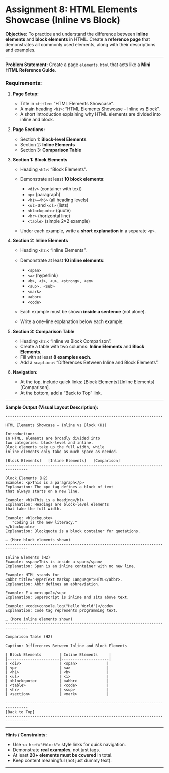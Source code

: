 # Assignment 8: **HTML Elements Showcase (Inline vs Block)**

**Objective:**
To practice and understand the difference between **inline elements** and **block elements** in HTML. Create a **reference page** that demonstrates all commonly used elements, along with their descriptions and examples.

---

**Problem Statement:**
Create a page `elements.html` that acts like a **Mini HTML Reference Guide**.

### Requirements:

1. **Page Setup:**

   * Title in `<title>`: “HTML Elements Showcase”.
   * A main heading `<h1>`: “HTML Elements Showcase – Inline vs Block”.
   * A short introduction explaining why HTML elements are divided into inline and block.

2. **Page Sections:**

   * Section 1: **Block-level Elements**
   * Section 2: **Inline Elements**
   * Section 3: **Comparison Table**

3. **Section 1: Block Elements**

   * Heading `<h2>`: “Block Elements”.
   * Demonstrate at least **10 block elements**:

     * `<div>` (container with text)
     * `<p>` (paragraph)
     * `<h1>–<h6>` (all heading levels)
     * `<ul>` and `<ol>` (lists)
     * `<blockquote>` (quote)
     * `<hr>` (horizontal line)
     * `<table>` (simple 2×2 example)
   * Under each example, write a **short explanation** in a separate `<p>`.

4. **Section 2: Inline Elements**

   * Heading `<h2>`: “Inline Elements”.
   * Demonstrate at least **10 inline elements**:

     * `<span>`
     * `<a>` (hyperlink)
     * `<b>, <i>, <u>, <strong>, <em>`
     * `<sup>, <sub>`
     * `<mark>`
     * `<abbr>`
     * `<code>`
   * Each example must be shown **inside a sentence** (not alone).
   * Write a one-line explanation below each example.

5. **Section 3: Comparison Table**

   * Heading `<h2>`: “Inline vs Block Comparison”.
   * Create a table with two columns: **Inline Elements** and **Block Elements**.
   * Fill with at least **8 examples each**.
   * Add a `<caption>`: “Differences Between Inline and Block Elements”.

6. **Navigation:**

   * At the top, include quick links: \[Block Elements] \[Inline Elements] \[Comparison].
   * At the bottom, add a “Back to Top” link.

---

**Sample Output (Visual Layout Description):**

```
--------------------------------------------------------------------------------
HTML Elements Showcase – Inline vs Block (H1)

Introduction: 
In HTML, elements are broadly divided into 
two categories: block-level and inline. 
Block elements take up the full width, while 
inline elements only take as much space as needed.

[Block Elements]   [Inline Elements]   [Comparison]
--------------------------------------------------------------------------------

Block Elements (H2)
Example: <p>This is a paragraph</p>
Explanation: The <p> tag defines a block of text 
that always starts on a new line.

Example: <h1>This is a heading</h1>
Explanation: Headings are block-level elements 
that take the full width.

Example: <blockquote>
   "Coding is the new literacy."
</blockquote>
Explanation: Blockquote is a block container for quotations.

… (More block elements shown)
--------------------------------------------------------------------------------

Inline Elements (H2)
Example: <span>This is inside a span</span>
Explanation: Span is an inline container with no new line.

Example: HTML stands for 
<abbr title="HyperText Markup Language">HTML</abbr>.
Explanation: Abbr defines an abbreviation.

Example: E = mc<sup>2</sup>
Explanation: Superscript is inline and sits above text.

Example: <code>console.log("Hello World")</code>
Explanation: Code tag represents programming text.

… (More inline elements shown)
--------------------------------------------------------------------------------

Comparison Table (H2)

Caption: Differences Between Inline and Block Elements

| Block Elements        | Inline Elements     |
|-----------------------|---------------------|
| <div>                 | <span>             |
| <p>                   | <a>                |
| <h1>                  | <b>                |
| <ul>                  | <i>                |
| <blockquote>          | <abbr>             |
| <table>               | <code>             |
| <hr>                  | <sup>              |
| <section>             | <mark>             |

--------------------------------------------------------------------------------
[Back to Top]
--------------------------------------------------------------------------------
```

---

**Hints / Constraints:**

* Use `<a href="#block">` style links for quick navigation.
* Demonstrate **real examples**, not just tags.
* At least **20+ elements must be covered** in total.
* Keep content meaningful (not just dummy text).

---
